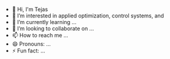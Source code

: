 - 👋 Hi, I'm Tejas
- 👀 I’m interested in applied optimization, control systems, and 
- 🌱 I’m currently learning ...
- 💞️ I’m looking to collaborate on ...
- 📫 How to reach me ...
- 😄 Pronouns: ...
- ⚡ Fun fact: ...

<!---
teekag/teekag is a ✨ special ✨ repository because its `README.md` (this file) appears on your GitHub profile.
You can click the Preview link to take a look at your changes.
--->
